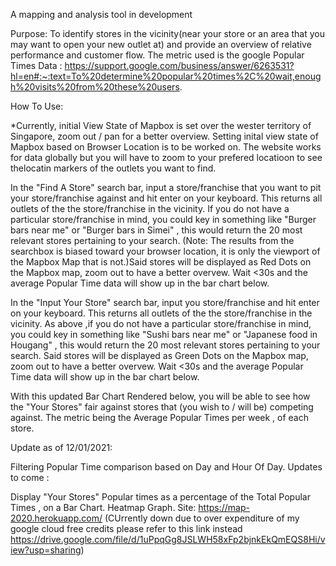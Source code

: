 A mapping and analysis tool in development

Purpose: To identify stores in the vicinity(near your store or an area that you may want to open your new outlet at) and provide an overview of relative performance and customer flow. The metric used is the google Popular Times Data : https://support.google.com/business/answer/6263531?hl=en#:~:text=To%20determine%20popular%20times%2C%20wait,enough%20visits%20from%20these%20users.

How To Use:

*Currently, initial View State of Mapbox is set over the wester territory of Singapore, zoom out / pan for a better overview. Setting inital view state of Mapbox based on Browser Location is to be worked on. The website works for data globally but you will have to zoom to your prefered locatioon to see thelocatin markers of the outlets you want to find.

In the "Find A Store" search bar, input a store/franchise that you want to pit your store/franchise against and hit enter on your keyboard. This returns all outlets of the the store/franchise in the vicinity. If you do not have a particular store/franchise in mind, you could key in something like "Burger bars near me" or "Burger bars in Simei" , this would return the 20 most relevant stores pertaining to your search. (Note: The results from the searchbox is biased toward your browser location, it is only the viewport of the Mapbox Map that is not.)Said stores will be displayed as Red Dots on the Mapbox map, zoom out to have a better overvew. Wait <30s and the average Popular Time data will show up in the bar chart below.

In the "Input Your Store" search bar, input you store/franchise and hit enter on your keyboard. This returns all outlets of the the store/franchise in the vicinity. As above ,if you do not have a particular store/franchise in mind, you could key in something like "Sushi bars near me" or "Japanese food in Hougang" , this would return the 20 most relevant stores pertaining to your search. Said stores will be displayed as Green Dots on the Mapbox map, zoom out to have a better overvew. Wait <30s and the average Popular Time data will show up in the bar chart below.

With this updated Bar Chart Rendered below, you will be able to see how the "Your Stores" fair against stores that (you wish to / will be) competing against. The metric being the Average Popular Times per week , of each store.

Update as of 12/01/2021:

Filtering Popular Time comparison based on Day and Hour Of Day.
Updates to come :

Display "Your Stores" Popular times as a percentage of the Total Popular Times , on a Bar Chart.
Heatmap Graph.
Site: https://map-2020.herokuapp.com/ (CUrrently down due to over expenditure of my google cloud free credits please refer to this link instead https://drive.google.com/file/d/1uPpqGg8JSLWH58xFp2bjnkEkQmEQS8Hi/view?usp=sharing)
